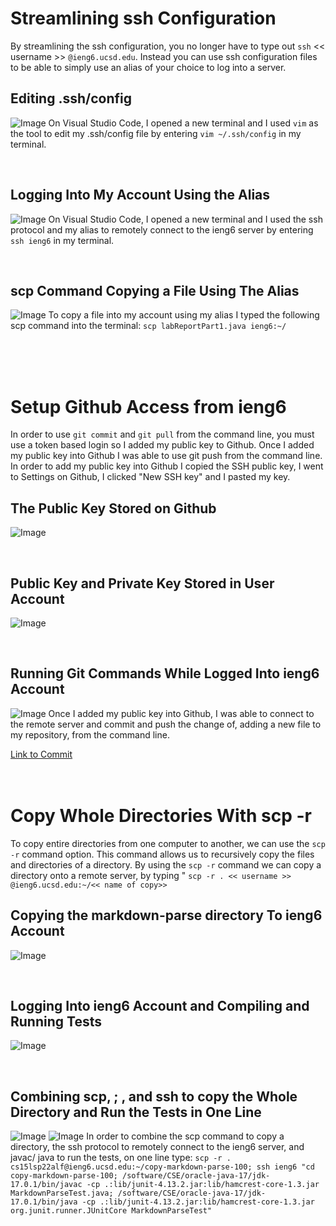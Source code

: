 # Streamlining ssh Configuration
By streamlining the ssh configuration, you no longer have to type out  `ssh` << username >> `@ieng6.ucsd.edu`. Instead you can use ssh configuration files to be able to simply use an alias of your choice to log into a server. 

## **Editing .ssh/config**
![Image](Screenshot14.png)
On Visual Studio Code, I opened a new terminal and I used `vim` as the tool to edit my .ssh/config file by entering `vim ~/.ssh/config` in my terminal. 

<br />

## **Logging Into My Account Using the Alias**
![Image](Screenshot15.png)
On Visual Studio Code, I opened a new terminal and I used the ssh protocol and my alias to remotely connect to the ieng6 server by entering `ssh ieng6`  in my terminal. 

<br />

## **scp Command Copying a File Using The Alias**
![Image](Screenshot16.png)
To copy a file into my account using my alias I typed the following scp command into the terminal:
`scp labReportPart1.java ieng6:~/`

<br />
<br />
<br />

# Setup Github Access from ieng6
In order to use `git commit` and `git pull` from the command line, you must use a token based login so I added my public key to Github. Once I added my public key into Github I was able to use git push from the command line. In order to add my public key into Github I copied the SSH public key, I went to Settings on Github, I clicked "New SSH key" and I pasted my key.

## **The Public Key Stored on Github**
![Image](Screenshot17.png)

<br />

## **Public Key and Private Key Stored in User Account**
![Image](Screenshot18.png)

<br />

## **Running Git Commands While Logged Into ieng6 Account**
![Image](Screenshot19.png)
Once I added my public key into Github, I was able to connect to the remote server and commit and push the change of, adding a new file to my repository, from the command line.

[Link to Commit](https://github.com/cassponmal/markdown-parser/commit/888f72a99ced82ba87f928230ae4824409a8d609)
<br />
<br />
<br />

# Copy Whole Directories With scp -r

To copy entire directories from one computer to another, we can use the `scp -r` command option. This command allows us to recursively copy the files and directories of a directory. 
By using the  `scp -r` command we can copy a directory onto a remote server, by typing "
`scp -r . << username >> @ieng6.ucsd.edu:~/<< name of copy>>`

## **Copying the markdown-parse directory To ieng6 Account**
![Image](Screenshot20.png)

<br />

## **Logging Into ieng6 Account and Compiling and Running Tests**
![Image](Screenshot21.png)

<br />

## **Combining scp, ; , and ssh to copy the Whole Directory and Run the Tests in One Line**
![Image](Screenshot23.png)
![Image](Screenshot24.png)
In order to combine the scp command to copy a directory, the ssh protocol to remotely connect to the ieng6 server, and javac/ java to run the tests, on one line type:
`scp -r . cs15lsp22alf@ieng6.ucsd.edu:~/copy-markdown-parse-100; ssh ieng6 "cd copy-markdown-parse-100; /software/CSE/oracle-java-17/jdk-17.0.1/bin/javac -cp .:lib/junit-4.13.2.jar:lib/hamcrest-core-1.3.jar MarkdownParseTest.java; /software/CSE/oracle-java-17/jdk-17.0.1/bin/java -cp .:lib/junit-4.13.2.jar:lib/hamcrest-core-1.3.jar org.junit.runner.JUnitCore MarkdownParseTest"`

<br />
<br />
<br />